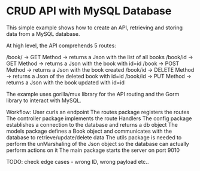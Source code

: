 # CRUD API with MySQL Database

This simple example shows how to create an API, retrieving and storing data from a MySQL database.

At high level, the API comprehends 5 routes:

/book/ -> GET Method -> returns a Json with the list of all books
/book/id -> GET Method -> returns a Json with the book with id=id
/book -> POST Method -> returns a Json with the book created
/book/id -> DELETE Method -> returns a Json of the deleted book with id=id
/book/id -> PUT Method -> returns a Json with the book updated with id=id

The example uses gorilla/mux library for the API routing and the Gorm library to interact with MySQL.

Workflow: 
User curls an endpoint
The routes package registers the routes
The controller package implements the route Handlers 
The config package establishes a connection to the database and returns a db object 
The models package defines a Book object and communicates with the database to retrieve/update/delete data
The utils package is needed to perform the unMarshaling of the Json object so the database can actually perform actions on it 
The main package starts the server on port 9010

TODO: check edge cases - wrong ID, wrong payload etc..